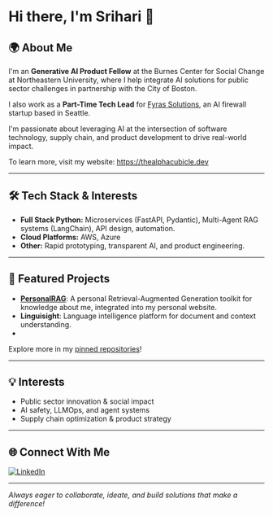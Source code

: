 # Hi there, I'm Srihari 👋

## 🌍 About Me

I'm an **Generative AI Product Fellow** at the Burnes Center for Social Change at Northeastern University, where I help integrate AI solutions for public sector challenges in partnership with the City of Boston.  

I also work as a **Part-Time Tech Lead** for [Fyras Solutions](https://github.com/Fyras-Solutions), an AI firewall startup based in Seattle.

I'm passionate about leveraging AI at the intersection of software technology, supply chain, and product development to drive real-world impact.

To learn more, visit my website: https://thealphacubicle.dev

---

## 🛠️ Tech Stack & Interests

- **Full Stack Python:** Microservices (FastAPI, Pydantic), Multi-Agent RAG systems (LangChain), API design, automation.
- **Cloud Platforms:** AWS, Azure
- **Other:** Rapid prototyping, transparent AI, and product engineering.

---

## 🚀 Featured Projects

- [**PersonalRAG**](https://github.com/thealphacubicle/PersonalRAG): A personal Retrieval-Augmented Generation toolkit for knowledge about me, integrated into my personal website.
- **Linguisight**: Language intelligence platform for document and context understanding.
- 
Explore more in my [pinned repositories](https://github.com/thealphacubicle?tab=repositories)!

---

## 💡 Interests

- Public sector innovation & social impact
- AI safety, LLMOps, and agent systems
- Supply chain optimization & product strategy

---

## 🌐 Connect With Me

[![LinkedIn](https://img.shields.io/badge/LinkedIn-blue?logo=linkedin&logoColor=white)](https://www.linkedin.com/in/srihari-r-006034176/)

---

*Always eager to collaborate, ideate, and build solutions that make a difference!*
